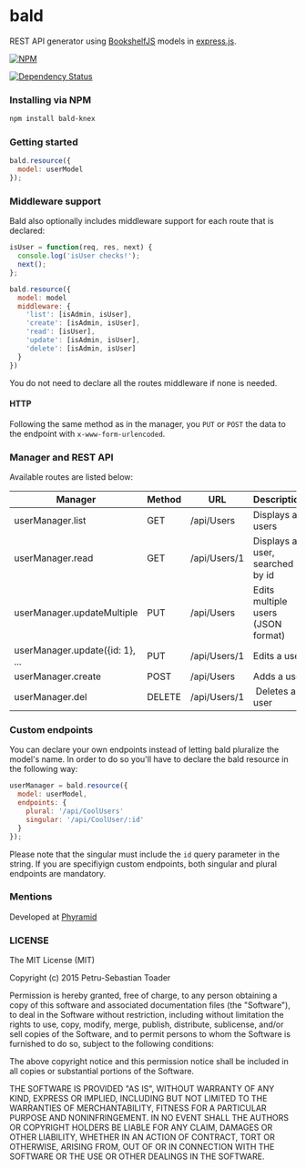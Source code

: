 # bald
REST API generator using [BookshelfJS](http://www.bookshelfjs.org/) models in [express.js](http://expressjs.com/).

[![NPM](https://nodei.co/npm/bald-knex.png?downloads=true)](https://nodei.co/npm/bald/)

[![Dependency Status](https://david-dm.org/phyramid/bald.svg)](https://david-dm.org/phyramid/bald)


### Installing via NPM
```bash
npm install bald-knex
```

### Getting started
```javascript
bald.resource({
  model: userModel
});
```

### Middleware support

Bald also optionally includes middleware support for each route that is declared:

```javascript
isUser = function(req, res, next) {
  console.log('isUser checks!');
  next();
};

bald.resource({
  model: model
  middleware: {
    'list': [isAdmin, isUser],
    'create': [isAdmin, isUser],
    'read': [isUser],
    'update': [isAdmin, isUser],
    'delete': [isAdmin, isUser]
  }
})
```

You do not need to declare all the routes middleware if none is needed.

#### HTTP

Following the same method as in the manager, you `PUT` or `POST` the data to the endpoint with `x-www-form-urlencoded`.

### Manager and REST API

Available routes are listed below:

Manager | Method | URL | Description
------- | -------|-----| ------------
userManager.list | GET | /api/Users | Displays all users
userManager.read | GET | /api/Users/1 | Displays a user, searched by id
userManager.updateMultiple | PUT | /api/Users | Edits multiple users (JSON format)
userManager.update({id: 1}, ... | PUT | /api/Users/1 | Edits a user
userManager.create | POST | /api/Users | Adds a user
userManager.del | DELETE | /api/Users/1 | Deletes a user

### Custom endpoints

You can declare your own endpoints instead of letting bald pluralize the model's name. In order to do so you'll have to declare the bald resource in the following way:

```javascript
userManager = bald.resource({
  model: userModel,
  endpoints: {
    plural: '/api/CoolUsers'
    singular: '/api/CoolUser/:id'
  }
});
```

Please note that the singular must include the `id` query parameter in the string. If you are specifiyign custom endpoints, both singular and plural endpoints are mandatory.

### Mentions

Developed at [Phyramid](http://phyramid.com)

### LICENSE

The MIT License (MIT)

Copyright (c) 2015 Petru-Sebastian Toader

Permission is hereby granted, free of charge, to any person obtaining a copy
of this software and associated documentation files (the "Software"), to deal
in the Software without restriction, including without limitation the rights
to use, copy, modify, merge, publish, distribute, sublicense, and/or sell
copies of the Software, and to permit persons to whom the Software is
furnished to do so, subject to the following conditions:

The above copyright notice and this permission notice shall be included in all
copies or substantial portions of the Software.

THE SOFTWARE IS PROVIDED "AS IS", WITHOUT WARRANTY OF ANY KIND, EXPRESS OR
IMPLIED, INCLUDING BUT NOT LIMITED TO THE WARRANTIES OF MERCHANTABILITY,
FITNESS FOR A PARTICULAR PURPOSE AND NONINFRINGEMENT. IN NO EVENT SHALL THE
AUTHORS OR COPYRIGHT HOLDERS BE LIABLE FOR ANY CLAIM, DAMAGES OR OTHER
LIABILITY, WHETHER IN AN ACTION OF CONTRACT, TORT OR OTHERWISE, ARISING FROM,
OUT OF OR IN CONNECTION WITH THE SOFTWARE OR THE USE OR OTHER DEALINGS IN THE
SOFTWARE.
